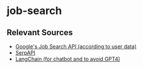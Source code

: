 # job-search

## Relevant Sources
- [Google's Job Search API (according to user data)](https://cloud.google.com/talent-solution/job-search/v3/docs/basics)
- [SerpAPI](https://serpapi.com/)
- [LangChain (for chatbot and to avoid GPT4)](https://python.langchain.com/docs/get_started)

